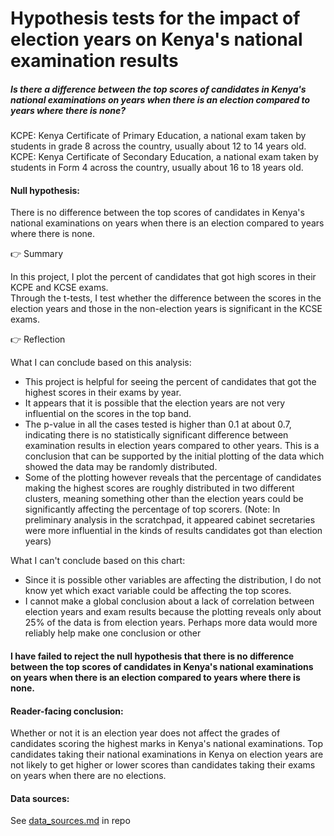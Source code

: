# Hypothesis tests for the impact of election years on Kenya's national examination results 

##### Is there a difference between the top scores of candidates in Kenya's national examinations on years when there is an election compared to years where there is none?

KCPE: Kenya Certificate of Primary Education, a national exam taken by students in grade 8 across the country, usually about 12 to 14 years old. <br/>
KCPE: Kenya Certificate of Secondary Education, a national exam taken by students in Form 4 across the country, usually about 16 to 18 years old.


#### Null hypothesis:
There is no difference between the top scores of candidates in Kenya's national examinations on years when there is an election compared to years where there is none.

👉 Summary

In this project, I plot the percent of candidates that got high scores in their KCPE and KCSE exams. <br/>
Through the t-tests, I test whether the difference between the scores in the election years and those in the non-election years is significant in the KCSE exams.


👉 Reflection

What I can conclude based on this analysis:
* This project is helpful for seeing the percent of candidates that got the highest scores in their exams by year.
* It appears that it is possible that the election years are not very influential on the  scores in the top band.
* The p-value in all the cases tested is higher than 0.1 at about 0.7, indicating there is no statistically significant difference between examination results in election years compared to other years. This is a conclusion that can be supported by the initial plotting of the data which showed the data may be randomly distributed.
* Some of the plotting however reveals that the percentage of candidates making the highest scores are roughly distributed in two different clusters, meaning something other than the election years could be significantly affecting the percentage of top scorers. (Note: In preliminary analysis in the scratchpad, it appeared cabinet secretaries were more influential in the kinds of results candidates got than election years)


What I can't conclude based on this chart: 
* Since it is possible other variables are affecting the distribution, I do not know yet which exact variable could be affecting the top scores.
* I cannot make a global conclusion about a lack of correlation between election years and exam results because the plotting reveals only about 25% of the data is from election years. Perhaps more data would more reliably help make one conclusion or other

#### I have failed to reject the null hypothesis that there is no difference between the top scores of candidates in Kenya's national examinations on years when there is an election compared to years where there is none.

#### Reader-facing conclusion:
Whether or not it is an election year does not affect the grades of candidates scoring the highest marks in Kenya's national examinations. Top candidates taking their national examinations in Kenya on election years are not likely to get higher or lower scores than candidates taking their exams on years when there are no elections.

#### Data sources:
See [data_sources.md](https://github.com/ivynyayieka/kenya_national_exams/blob/main/data_sources.md) in repo
